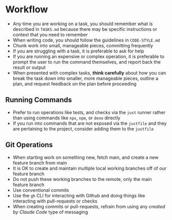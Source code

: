 # Workflow

- Any time you are working on a task, you should remember what is described in `TASKS.md` because there may be specific instructions or context that you need to remember
- When writing code, you should follow the guidelines in `CODE-STYLE.md`
- Chunk work into small, manageable pieces, committing frequently
- If you are struggling with a task, it is preferable to ask for help
- If you are running an expensive or complex operation, it is preferable to prompt the user to run the command themselves, and report back the result or output
- When presented with complex tasks, **think carefully** about how you can break the task down into smaller, more manageable pieces, outline a plan, and request feedback on the plan before proceeding

## Running Commands

- Prefer to run operations like tests, and checks via the `just` runner rather than using commands like `npx`, `npm`, or `deno` directly
- If you run into commands that are not exposed via the `justfile` and they are pertaining to the project, consider adding them to the `justfile`

## Git Operations

- When starting work on something new, fetch main, and create a new feature branch from main
- It is OK to create and maintain multiple local working branches off of our feature branch
- Do not push these working branches to the remote, only the main feature branch
- Use conventional commits
- Use the `gh` CLI for interacting with Github and doing things like interacting with pull-requests or checks
- When creating commits or pull-requests, refrain from using any _created by Claude Code_ type of messaging
